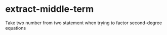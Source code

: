 # extract-middle-term
Take two number from two statement when trying to factor second-degree equations
